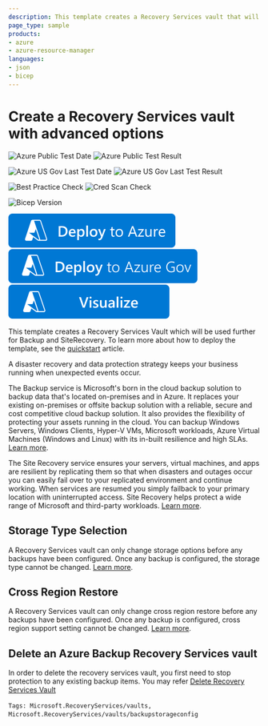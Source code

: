 ```yaml
---
description: This template creates a Recovery Services vault that will be used further for Backup and Site Recovery.
page_type: sample
products:
- azure
- azure-resource-manager
languages:
- json
- bicep
---
```

# Create a Recovery Services vault with advanced options

![Azure Public Test Date](https://azurequickstartsservice.blob.core.windows.net/badges/quickstarts/microsoft.recoveryservices/recovery-services-vault-create/PublicLastTestDate.svg)
![Azure Public Test Result](https://azurequickstartsservice.blob.core.windows.net/badges/quickstarts/microsoft.recoveryservices/recovery-services-vault-create/PublicDeployment.svg)

![Azure US Gov Last Test Date](https://azurequickstartsservice.blob.core.windows.net/badges/quickstarts/microsoft.recoveryservices/recovery-services-vault-create/FairfaxLastTestDate.svg)
![Azure US Gov Last Test Result](https://azurequickstartsservice.blob.core.windows.net/badges/quickstarts/microsoft.recoveryservices/recovery-services-vault-create/FairfaxDeployment.svg)

![Best Practice Check](https://azurequickstartsservice.blob.core.windows.net/badges/quickstarts/microsoft.recoveryservices/recovery-services-vault-create/BestPracticeResult.svg)
![Cred Scan Check](https://azurequickstartsservice.blob.core.windows.net/badges/quickstarts/microsoft.recoveryservices/recovery-services-vault-create/CredScanResult.svg)

![Bicep Version](https://azurequickstartsservice.blob.core.windows.net/badges/quickstarts/microsoft.recoveryservices/recovery-services-vault-create/BicepVersion.svg)

[![Deploy To Azure](https://raw.githubusercontent.com/Azure/azure-quickstart-templates/master/1-CONTRIBUTION-GUIDE/images/deploytoazure.svg?sanitize=true)](https://portal.azure.com/#create/Microsoft.Template/uri/https%3A%2F%2Fraw.githubusercontent.com%2FAzure%2Fazure-quickstart-templates%2Fmaster%2Fquickstarts%2Fmicrosoft.recoveryservices%2Frecovery-services-vault-create%2Fazuredeploy.json)
[![Deploy To Azure US Gov](https://raw.githubusercontent.com/Azure/azure-quickstart-templates/master/1-CONTRIBUTION-GUIDE/images/deploytoazuregov.svg?sanitize=true)](https://portal.azure.us/#create/Microsoft.Template/uri/https%3A%2F%2Fraw.githubusercontent.com%2FAzure%2Fazure-quickstart-templates%2Fmaster%2Fquickstarts%2Fmicrosoft.recoveryservices%2Frecovery-services-vault-create%2Fazuredeploy.json)
[![Visualize](https://raw.githubusercontent.com/Azure/azure-quickstart-templates/master/1-CONTRIBUTION-GUIDE/images/visualizebutton.svg?sanitize=true)](http://armviz.io/#/?load=https%3A%2F%2Fraw.githubusercontent.com%2FAzure%2Fazure-quickstart-templates%2Fmaster%2Fquickstarts%2Fmicrosoft.recoveryservices%2Frecovery-services-vault-create%2Fazuredeploy.json)

This template creates a Recovery Services Vault which will be used further for Backup and SiteRecovery. To learn more about how to deploy the template, see the [quickstart](https://docs.microsoft.com/azure/site-recovery/quickstart-create-vault-template) article.

A disaster recovery and data protection strategy keeps your business running when unexpected events occur.

The Backup service is Microsoft's born in the cloud backup solution to backup data that's located on-premises and in Azure. It replaces your existing on-premises or offsite backup solution with a reliable, secure and cost competitive cloud backup solution. It also provides the flexibility of protecting your assets running in the cloud. You can backup Windows Servers, Windows Clients, Hyper-V VMs, Microsoft workloads, Azure Virtual Machines (Windows and Linux) with its in-built resilience and high SLAs. [Learn more](http://aka.ms/backup-learn-more/).

The Site Recovery service ensures your servers, virtual machines, and apps are resilient by replicating them so that when disasters and outages occur you can easily fail over to your replicated environment and continue working. When services are resumed you simply failback to your primary location with uninterrupted access. Site Recovery helps protect a wide range of Microsoft and third-party workloads. [Learn more](http://aka.ms/asr-learn-more/).

## Storage Type Selection

A Recovery Services vault can only change storage options before any backups have been configured. Once any backup is configured, the storage type cannot be changed. [Learn more](https://docs.microsoft.com/azure/backup/backup-azure-backup-faq#can-i-change-the-storage-redundancy-setting-after-a-backup).

## Cross Region Restore
A Recovery Services vault can only change cross region restore before any backups have been configured. Once any backup is configured, cross region support setting cannot be changed. [Learn more](https://docs.microsoft.com/azure/backup/backup-create-rs-vault#set-cross-region-restore).

## Delete an Azure Backup Recovery Services vault
In order to delete the recovery services vault, you first need to stop protection to any existing backup items. You may refer [Delete Recovery Services Vault](https://docs.microsoft.com/azure/backup/backup-azure-delete-vault#delete-the-recovery-services-vault-by-force)

`Tags: Microsoft.RecoveryServices/vaults, Microsoft.RecoveryServices/vaults/backupstorageconfig`
